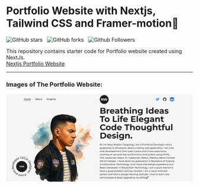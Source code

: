 # Portfolio Website with Nextjs, Tailwind CSS and Framer-motion🌟

![GitHub stars](https://img.shields.io/github/stars/codebucks27/Next.js-Developer-Portfolio-Starter-Code?style=social&logo=ApacheSpark&label=Stars)&nbsp;&nbsp;
![GitHub forks](https://img.shields.io/github/forks/codebucks27/Next.js-Developer-Portfolio-Starter-Code?style=social&logo=KashFlow&maxAge=3600)&nbsp;&nbsp;
![Github Followers](https://img.shields.io/github/followers/codebucks27.svg?style=social&label=Follow)&nbsp;&nbsp;<br />

This repository contains starter code for Portfolio website created using NextJs. <br />
[Nextjs Portfolio Website]([ness-w-tangsang-proj.vercel.app](https://ness-w-tangsang-proj.vercel.app/)) <br />





---

### Images of The Portfolio Website:

![Nextjs Portfolio Website](https://github.com/nesswatson21/ness-w-tangsang-proj/blob/main/public/images/projects/Proj2.png)









